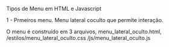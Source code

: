 Tipos de Menu em HTML e Javascript

1 - Prmeiros menu.
Menu lateral coculto que permite interação. 

O menu é construído em 3 arquivos, menu_lateral_oculto.html, /estilos/menu_lateral_oculto.css /js/menu_lateral_oculto.js